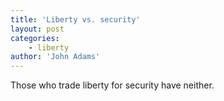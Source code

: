 ```yaml
---
title: 'Liberty vs. security'
layout: post
categories:
    - liberty
author: 'John Adams'
---
```


Those who trade liberty for security have neither.

